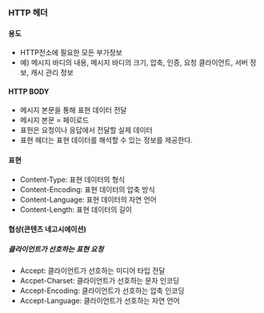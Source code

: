 ### HTTP 헤더
#### 용도
* HTTP전소에 필요한 모든 부가정보
* 예) 메시지 바디의 내용, 메시지 바디의 크기, 압축, 인증, 요청 클라이언트, 서버 정보, 캐시 관리 정보
#### HTTP BODY
* 메시지 본문을 통해 표현 데이터 전달
* 메시지 본문 = 페이로드
* 표헌은 요청이나 응답에서 전달할 실제 데이터
* 표현 헤더는 표현 데이터를 해석할 수 있는 정보를 제공한다.
#### 표현
* Content-Type: 표현 데이터의 형식
* Content-Encoding: 표현 데이터의 압축 방식
* Content-Language: 표현 데이터의 자연 언어
* Content-Length: 표현 데이터의 길이
#### 협상(콘텐츠 네고시에이션)
##### 클라이언트가 선호하는 표현 요청
* Accept: 클라이언트가 선호하는 미디어 타입 전달
* Accpet-Charset: 클라이언트가 선호하는 문자 인코딩
* Accept-Encoding: 클라이언트가 선호하는 압축 인코딩
* Accept-Language: 클라이언트가 선호하는 자연 언어
